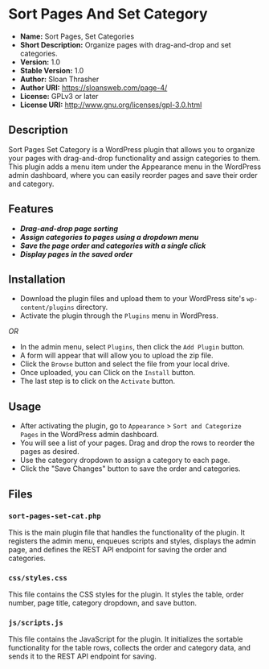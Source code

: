 # Sort Pages And Set Category

- **Name:** Sort Pages, Set Categories
- **Short Description:** Organize pages with drag-and-drop and set categories.
- **Version:** 1.0
- **Stable Version:** 1.0
- **Author:** Sloan Thrasher
- **Author URI:** https://sloansweb.com/page-4/
- **License:** GPLv3 or later
- **License URI:** http://www.gnu.org/licenses/gpl-3.0.html


## Description

Sort Pages Set Category is a WordPress plugin that allows you to organize your pages with drag-and-drop functionality and assign categories to them. This plugin adds a menu item under the Appearance menu in the WordPress admin dashboard, where you can easily reorder pages and save their order and category.

## Features

- ***Drag-and-drop page sorting***
- ***Assign categories to pages using a dropdown menu***
- ***Save the page order and categories with a single click***
- ***Display pages in the saved order***


## Installation

- Download the plugin files and upload them to your WordPress site's `wp-content/plugins` directory.
- Activate the plugin through the `Plugins` menu in WordPress.

*_OR_*

- In the admin menu, select `Plugins`, then click the `Add Plugin` button. 
- A form will appear that will allow you to upload the zip file. 
- Click the `Browse` button and select the file from your local drive.
- Once uploaded, you can Click on the `Install` button. 
- The last step is to click on the `Activate` button.

## Usage

- After activating the plugin, go to `Appearance` > `Sort and Categorize Pages` in the WordPress admin dashboard.
- You will see a list of your pages. Drag and drop the rows to reorder the pages as desired.
- Use the category dropdown to assign a category to each page.
- Click the "Save Changes" button to save the order and categories.

## Files

### `sort-pages-set-cat.php`

This is the main plugin file that handles the functionality of the plugin. It registers the admin menu, enqueues scripts and styles, displays the admin page, and defines the REST API endpoint for saving the order and categories.

### `css/styles.css`

This file contains the CSS styles for the plugin. It styles the table, order number, page title, category dropdown, and save button.

### `js/scripts.js`

This file contains the JavaScript for the plugin. It initializes the sortable functionality for the table rows, collects the order and category data, and sends it to the REST API endpoint for saving.


